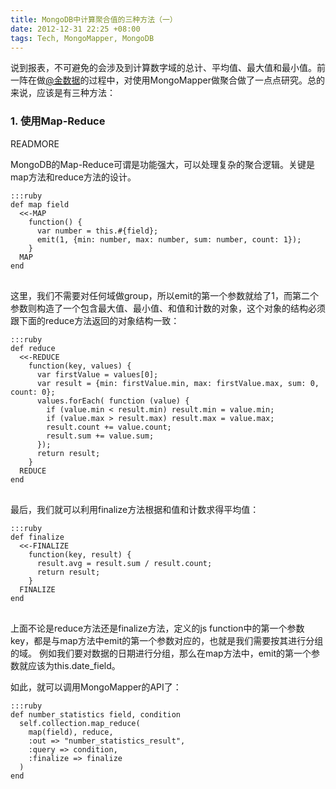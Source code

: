 ```yaml
---
title: MongoDB中计算聚合值的三种方法（一）
date: 2012-12-31 22:25 +08:00
tags: Tech, MongoMapper, MongoDB
---
```


说到报表，不可避免的会涉及到计算数字域的总计、平均值、最大值和最小值。前一阵在做<a href="http://weibo.com/u/3166713675" target="_blank">@金数据</a>的过程中，对使用MongoMapper做聚合做了一点点研究。总的来说，应该是有三种方法：

<h3>1. 使用Map-Reduce</h3>
READMORE

MongoDB的Map-Reduce可谓是功能强大，可以处理复杂的聚合逻辑。关键是map方法和reduce方法的设计。
<pre>
<code>:::ruby
def map field
  &lt;&lt;-MAP
    function() {
      var number = this.#{field};
      emit(1, {min: number, max: number, sum: number, count: 1});
    }
  MAP
end
</code>
</pre>
这里，我们不需要对任何域做group，所以emit的第一个参数就给了1，而第二个参数则构造了一个包含最大值、最小值、和值和计数的对象，这个对象的结构必须跟下面的reduce方法返回的对象结构一致：
<pre>
<code>:::ruby
def reduce
  &lt;&lt;-REDUCE
    function(key, values) {
      var firstValue = values[0];
      var result = {min: firstValue.min, max: firstValue.max, sum: 0, count: 0};
      values.forEach( function (value) {
        if (value.min &lt; result.min) result.min = value.min;
        if (value.max &gt; result.max) result.max = value.max;
        result.count += value.count;
        result.sum += value.sum;
      });
      return result;
    }
  REDUCE
end
</code>
</pre>
最后，我们就可以利用finalize方法根据和值和计数求得平均值：
<pre>
<code>:::ruby
def finalize
  &lt;&lt;-FINALIZE
    function(key, result) {
      result.avg = result.sum / result.count;
      return result;
    }
  FINALIZE
end
</code>
</pre>

上面不论是reduce方法还是finalize方法，定义的js function中的第一个参数key，都是与map方法中emit的第一个参数对应的，也就是我们需要按其进行分组的域。
例如我们要对数据的日期进行分组，那么在map方法中，emit的第一个参数就应该为this.date_field。

如此，就可以调用MongoMapper的API了：
<pre>
<code>:::ruby
def number_statistics field, condition
  self.collection.map_reduce(
    map(field), reduce,
    :out =&gt; "number_statistics_result",
    :query =&gt; condition,
    :finalize =&gt; finalize
  )
end
</code>
</pre>